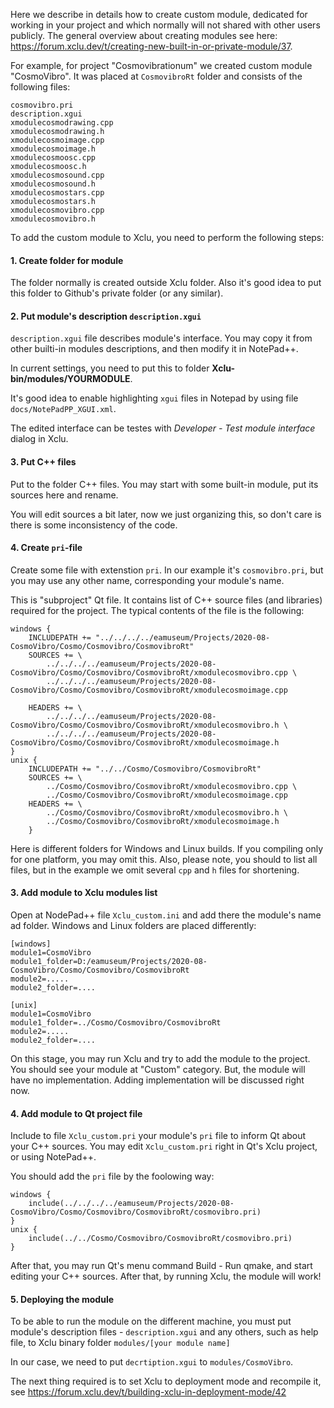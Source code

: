 Here we describe in details how to create custom module, dedicated for working in your project and which normally will not shared with other users publicly. The general overview about creating modules see here: https://forum.xclu.dev/t/creating-new-built-in-or-private-module/37.


For example, for project "Cosmovibrationum" we created custom module "CosmoVibro".
It was placed at `CosmovibroRt` folder and consists of the following files:
    
    cosmovibro.pri
    description.xgui
    xmodulecosmodrawing.cpp
    xmodulecosmodrawing.h
    xmodulecosmoimage.cpp
    xmodulecosmoimage.h
    xmodulecosmoosc.cpp
    xmodulecosmoosc.h
    xmodulecosmosound.cpp
    xmodulecosmosound.h
    xmodulecosmostars.cpp
    xmodulecosmostars.h
    xmodulecosmovibro.cpp
    xmodulecosmovibro.h


To add the custom module to Xclu, you need to perform the following steps:

#### 1. Create folder for module 
The folder normally is created outside Xclu folder. Also it's good idea to put this folder to Github's private folder (or any similar).

#### 2. Put module's description `description.xgui`
`description.xgui` file describes module's interface. You may copy it from other builti-in modules descriptions, and then modify it in NotePad++.

In current settings, you need to put this to folder **Xclu-bin/modules/YOURMODULE**.

It's good idea to enable highlighting `xgui` files in Notepad by using file `docs/NotePadPP_XGUI.xml`.

The edited interface can be testes with *Developer - Test module interface* dialog in Xclu.

#### 3. Put C++ files
Put to the folder C++ files. You may start with some built-in module, put its sources here and rename.

You will edit sources a bit later, now we just organizing this, so don't care is there is some inconsistency of the code.

#### 4. Create `pri`-file
Create some file with extenstion `pri`. In our example it's `cosmovibro.pri`, but you may use any other name, corresponding your module's name.

This is "subproject" Qt file. It contains list of C++ source files (and libraries) required for the project. 
The typical contents of the file is the following:

    windows {
        INCLUDEPATH += "../../../../eamuseum/Projects/2020-08-CosmoVibro/Cosmo/Cosmovibro/CosmovibroRt"
        SOURCES += \
            ../../../../eamuseum/Projects/2020-08-CosmoVibro/Cosmo/Cosmovibro/CosmovibroRt/xmodulecosmovibro.cpp \
            ../../../../eamuseum/Projects/2020-08-CosmoVibro/Cosmo/Cosmovibro/CosmovibroRt/xmodulecosmoimage.cpp

        HEADERS += \
            ../../../../eamuseum/Projects/2020-08-CosmoVibro/Cosmo/Cosmovibro/CosmovibroRt/xmodulecosmovibro.h \
            ../../../../eamuseum/Projects/2020-08-CosmoVibro/Cosmo/Cosmovibro/CosmovibroRt/xmodulecosmoimage.h 
    }
    unix {
        INCLUDEPATH += "../../Cosmo/Cosmovibro/CosmovibroRt"
        SOURCES += \
            ../Cosmo/Cosmovibro/CosmovibroRt/xmodulecosmovibro.cpp \
            ../Cosmo/Cosmovibro/CosmovibroRt/xmodulecosmoimage.cpp
        HEADERS += \
            ../Cosmo/Cosmovibro/CosmovibroRt/xmodulecosmovibro.h \
            ../Cosmo/Cosmovibro/CosmovibroRt/xmodulecosmoimage.h 
        }

Here is different folders for Windows and Linux builds. If you compiling only for one platform, you may omit this. Also, please note, you should to list all files, but in the example we omit several `cpp` and `h` files for shortening.


#### 3. Add module to Xclu modules list
Open at NodePad++ file `Xclu_custom.ini` and add there the module's name ad folder.
Windows and Linux folders are placed differently:

    [windows]
    module1=CosmoVibro
    module1_folder=D:/eamuseum/Projects/2020-08-CosmoVibro/Cosmo/Cosmovibro/CosmovibroRt
    module2=.....
    module2_folder=....

    [unix]
    module1=CosmoVibro
    module1_folder=../Cosmo/Cosmovibro/CosmovibroRt
    module2=.....
    module2_folder=....

On this stage, you may run Xclu and try to add the module to the project. You should see your module at "Custom" category. But, the module will have no implementation. Adding implementation will be discussed right now.

#### 4. Add module to Qt project file
Include to file `Xclu_custom.pri` your module's `pri` file to inform Qt about your C++ sources.
You may edit `Xclu_custom.pri` right in Qt's Xclu project, or using NotePad++. 

You should add the `pri` file by the foolowing way:

    windows {
        include(../../../../eamuseum/Projects/2020-08-CosmoVibro/Cosmo/Cosmovibro/CosmovibroRt/cosmovibro.pri)
    }
    unix {
        include(../../Cosmo/Cosmovibro/CosmovibroRt/cosmovibro.pri)
    }

After that, you may run Qt's menu command Build - Run qmake, and start editing your C++ sources.
After that, by running Xclu, the module will work!

#### 5. Deploying the module
To be able to run the module on the different machine, you must put module's description files - `description.xgui` and any others, such as help file, to Xclu binary folder `modules/[your module name]`

In our case, we need to put `decrtiption.xgui` to `modules/CosmoVibro`.

The next thing required is to set Xclu to deployment mode and recompile it, see https://forum.xclu.dev/t/building-xclu-in-deployment-mode/42